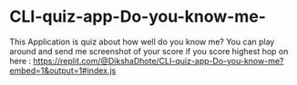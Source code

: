 # CLI-quiz-app-Do-you-know-me-
This Application is quiz about how well do you know me?
You can play around and send me screenshot of your score if you score highest
hop on here : https://replit.com/@DikshaDhote/CLI-quiz-app-Do-you-know-me?embed=1&output=1#index.js
